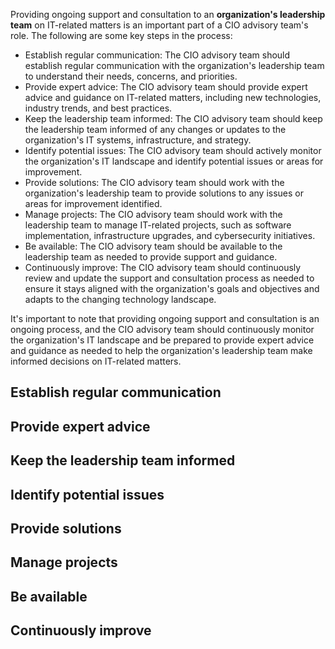 Providing ongoing support and consultation to an **organization's leadership team** on IT-related matters is an important part of a CIO advisory team's role. The following are some key steps in the process:
- Establish regular communication: The CIO advisory team should establish regular communication with the organization's leadership team to understand their needs, concerns, and priorities.
- Provide expert advice: The CIO advisory team should provide expert advice and guidance on IT-related matters, including new technologies, industry trends, and best practices.
- Keep the leadership team informed: The CIO advisory team should keep the leadership team informed of any changes or updates to the organization's IT systems, infrastructure, and strategy.
- Identify potential issues: The CIO advisory team should actively monitor the organization's IT landscape and identify potential issues or areas for improvement.
- Provide solutions: The CIO advisory team should work with the organization's leadership team to provide solutions to any issues or areas for improvement identified.
- Manage projects: The CIO advisory team should work with the leadership team to manage IT-related projects, such as software implementation, infrastructure upgrades, and cybersecurity initiatives.
- Be available: The CIO advisory team should be available to the leadership team as needed to provide support and guidance.
- Continuously improve: The CIO advisory team should continuously review and update the support and consultation process as needed to ensure it stays aligned with the organization's goals and objectives and adapts to the changing technology landscape.

It's important to note that providing ongoing support and consultation is an ongoing process, and the CIO advisory team should continuously monitor the organization's IT landscape and be prepared to provide expert advice and guidance as needed to help the organization's leadership team make informed decisions on IT-related matters.


## Establish regular communication ##


## Provide expert advice ##


## Keep the leadership team informed ##


## Identify potential issues ##


## Provide solutions ##


## Manage projects ##


## Be available ##


## Continuously improve ##

